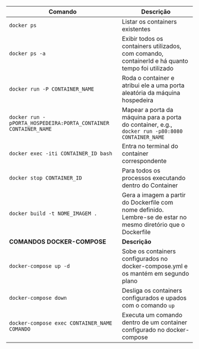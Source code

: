 | Comando                                                           | Descrição                                                                                                               |
|-------------------------------------------------------------------|-------------------------------------------------------------------------------------------------------------------------|
| `docker ps`                                                       | Listar os containers existentes                                                                                         |
| `docker ps -a`                                                    | Exibir todos os containers utilizados, com comando, containerId e há quanto tempo foi utilizado                         |
| `docker run -P CONTAINER_NAME`                                    | Roda o container e atribui ele a uma porta aleatória da máquina hospedeira                                              |
| `docker run -pPORTA_HOSPEDEIRA:PORTA_CONTAINER CONTAINER_NAME`    | Mapear a porta da máquina para a porta do container, e.g., `docker run -p80:8080 CONTAINER_NAME`                        |
| `docker exec -iti CONTAINER_ID bash`                              | Entra no terminal do container correspondente                                                                           |
| `docker stop CONTAINER_ID`                                        | Para todos os processos executando dentro do Container                                                                  |
| `docker build -t NOME_IMAGEM .`                                   | Gera a imagem a partir do Dockerfile com nome definido. Lembre-se de estar no mesmo diretório que o Dockerfile          |
| **COMANDOS DOCKER-COMPOSE**                                       | **Descrição**                                                                                                           |
| `docker-compose up -d`                                            | Sobe os containers configurados no docker-compose.yml e os mantém em segundo plano                                      |
| `docker-compose down`                                             | Desliga os containers configurados e upados com o comando `up`                                                          |
| `docker-compose exec CONTAINER_NAME COMANDO`                      | Executa um comando dentro de um container configurado no docker-compose                                                 |
